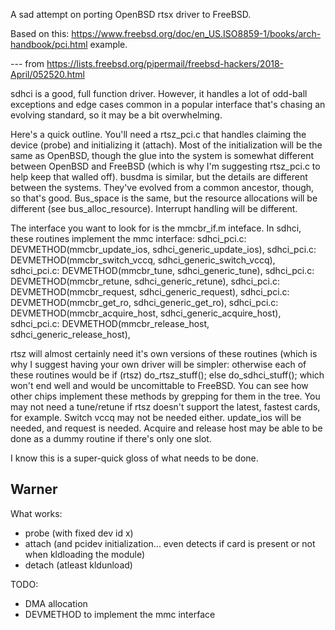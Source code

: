 
A sad attempt on porting OpenBSD rtsx driver to FreeBSD.

Based on this: https://www.freebsd.org/doc/en_US.ISO8859-1/books/arch-handbook/pci.html example.

--- from https://lists.freebsd.org/pipermail/freebsd-hackers/2018-April/052520.html

sdhci is a good, full function driver. However, it handles a lot of
odd-ball exceptions and edge cases common in a popular interface that's
chasing an evolving standard, so it may be a bit overwhelming.

Here's a quick outline. You'll need a rtsz_pci.c that handles claiming the
device (probe) and initializing it (attach). Most of the initialization
will be the same as OpenBSD, though the glue into the system is somewhat
different between OpenBSD and FreeBSD (which is why I'm suggesting
rtsz_pci.c to help keep that walled off). busdma is similar, but the
details are different between the systems. They've evolved from a common
ancestor, though, so that's good. Bus_space is the same, but the resource
allocations will be different (see bus_alloc_resource). Interrupt handling
will be different.

The interface you want to look for is the mmcbr_if.m inteface. In sdhci,
these routines implement the mmc interface:
sdhci_pci.c: DEVMETHOD(mmcbr_update_ios, sdhci_generic_update_ios),
sdhci_pci.c: DEVMETHOD(mmcbr_switch_vccq, sdhci_generic_switch_vccq),
sdhci_pci.c: DEVMETHOD(mmcbr_tune, sdhci_generic_tune),
sdhci_pci.c: DEVMETHOD(mmcbr_retune, sdhci_generic_retune),
sdhci_pci.c: DEVMETHOD(mmcbr_request, sdhci_generic_request),
sdhci_pci.c: DEVMETHOD(mmcbr_get_ro, sdhci_generic_get_ro),
sdhci_pci.c: DEVMETHOD(mmcbr_acquire_host,   sdhci_generic_acquire_host),
sdhci_pci.c: DEVMETHOD(mmcbr_release_host,   sdhci_generic_release_host),

rtsz will almost certainly need it's own versions of these routines (which
is why I suggest having your own driver will be simpler: otherwise each of
these routines would be if (rtsz) do_rtsz_stuff(); else do_sdhci_stuff();
which won't end well and would be uncomittable to FreeBSD. You can see how
other chips implement these methods by grepping for them in the tree. You
may not need a tune/retune if rtsz doesn't support the latest, fastest
cards, for example. Switch vccq may not be needed either. update_ios will
be needed, and request is needed. Acquire and release host may be able to
be done as a dummy routine if there's only one slot.

I know this is a super-quick gloss of what needs to be done.

Warner
--------------------------------------------------------------------------

What works:

 - probe (with fixed dev id x)
 - attach (and pcidev initialization... even detects if card is present or not when kldloading the module)
 - detach (atleast kldunload)

TODO:

 - DMA allocation
 - DEVMETHOD to implement the mmc interface
